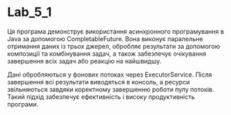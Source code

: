 # Lab_5_1

Ця програма демонструє використання асинхронного програмування в Java за допомогою CompletableFuture. Вона виконує паралельне отримання даних із трьох джерел, обробляє результати за допомогою композиції та комбінування задач, а також забезпечує очікування завершення всіх задач або реакцію на найшвидшу.

Дані обробляються у фонових потоках через ExecutorService. Після завершення всі результати виводяться в консоль, а ресурси звільняються завдяки коректному завершенню роботи пулу потоків. Такий підхід забезпечує ефективність і високу продуктивність програми.
